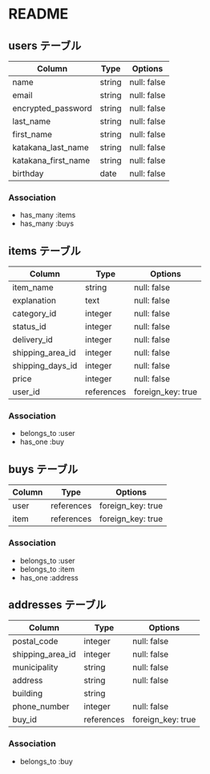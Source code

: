 # README

## users テーブル

|Column                |Type    |Options     |
|----------------------|--------|------------|
|name                  |string  |null: false |
|email                 |string  |null: false |
|encrypted_password    |string  |null: false |
|last_name             |string  |null: false |
|first_name            |string  |null: false |
|katakana_last_name    |string  |null: false |
|katakana_first_name   |string  |null: false |
|birthday              |date    |null: false |

### Association

- has_many :items
- has_many :buys


## items テーブル

|Column           |Type       |Options           |
|-----------------|-----------|------------------|
|item_name        |string     |null: false       |
|explanation      |text       |null: false       |
|category_id      |integer    |null: false       |
|status_id        |integer    |null: false       |
|delivery_id      |integer    |null: false       |
|shipping_area_id |integer    |null: false       |
|shipping_days_id |integer    |null: false       |
|price            |integer    |null: false       |
|user_id          |references |foreign_key: true |

### Association

- belongs_to :user
- has_one :buy


## buys テーブル

|Column  |Type       |Options           |
|--------|-----------|------------------|
|user    |references |foreign_key: true |
|item    |references |foreign_key: true |

### Association

- belongs_to :user
- belongs_to :item
- has_one :address


## addresses テーブル

|Column            |Type       |Options           |
|------------------|-----------|------------------|
|postal_code       |integer    |null: false       |
|shipping_area_id  |integer    |null: false       |
|municipality      |string     |null: false       |
|address           |string     |null: false       |
|building          |string     |                  |
|phone_number      |integer    |null: false       |
|buy_id            |references |foreign_key: true |

### Association
- belongs_to :buy

